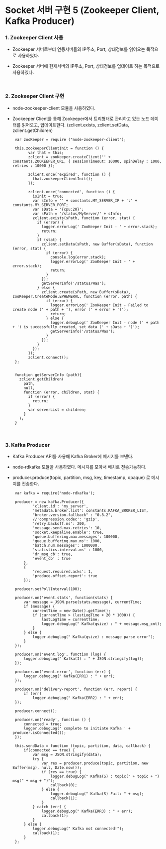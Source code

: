 # Socket 서버 구현 5 (Zookeeper Client, Kafka Producer)

### 1. Zookeeper Client 사용

 - Zookeeper 서버로부터 연동서버들의 IP주소, Port, 상태정보를 읽어오는 목적으로 사용하였다.
 
 - Zookeeper 서버에 현재서버의 IP주소, Port, 상태정보를 업데이트 하는 목적으로 사용하였다.

<br>

### 2. Zookeeper Client 구현

 - node-zookeeper-client 모듈을 사용하였다.
 
 - Zookeeper Client를 통해 Zookeeper에서 트리형태로 관리하고 있는 노드 데이터를 읽어오고, 업데이트한다. (zclient.exists, zclient.setData, zclient.getChildren)
 
        var zooKeeper = require ("node-zookeeper-client");
        
        this.zookeeperClientInit = function () {
              var that = this;
              zclient = zooKeeper.createClient('' + constants.ZOOKEEPER_URL, { sessionTimeout: 10000, spinDelay : 1000, retries : 10000 });
        
              zclient.once('expired', function () {
                that.zookeeperClientInit();
              });
        
              zclient.once('connected', function () {
                isInit = true;
                var sInfo = '' + constants.MY_SERVER_IP + ':' + constants.MY_SERVER_PORT;
                var sData = '{cpu:20}';
                var sPath = '/status/MyServer/' + sInfo;
                zclient.exists(sPath, function (error, stat) {
                  if (error) {
                    logger.errorLog(' ZooKeeper Init - ' + error.stack);
                    return;
                  }
                  if (stat) {
                    zclient.setData(sPath, new Buffer(sData), function (error, stat) {
                      if (error) {
                        console.log(error.stack);
                        logger.errorLog(' ZooKeeper Init - ' + error.stack);
                        return;
                      }
                    });
                    getServerInfo('/status/Was');
                  } else {
                    zclient.create(sPath, new Buffer(sData), zooKeeper.CreateMode.EPHEMERAL, function (error, path) {
                      if (error) {
                        logger.errorLog(' ZooKeeper Init - Failed to create node (' + path + '), error (' + error + ')');
                        return;
                      } else {
                        logger.debugLog(' ZooKeeper Init - node (' + path + ') is successfully created, set data (' + sData + ')');
                        getServerInfo('/status/Was');
                      }
                    });
                  }
                });
              });
              zclient.connect();
        };
            
            
        function getServerInfo (path){
          zclient.getChildren(
            path,
            null,
            function (error, children, stat) {
              if (error) {
                return;
              }
              var serverList = children;
            }
          );
        }
<br>

### 3. Kafka Producer

 - Kafka Producer API를 사용해 Kafka Broker에 메시지를 보낸다.
 
 - node-rdkafka 모듈을 사용하였다. 메시지를 모아서 배치로 전송가능하다.
 
 - producer.produce(topic, partition, msg, key, timestamp, opaque) 로 메시지를 전송한다.
 
        var kafka = require('node-rdkafka');
 
        producer = new kafka.Producer({
                'client.id': 'my_server',
                'metadata.broker.list': constants.KAFKA_BROKER_LIST,
                "broker.version.fallback" : "0.8.2",
                //'compression.codec': 'gzip',
                'retry.backoff.ms': 200,
                'message.send.max.retries': 10,
                'socket.keepalive.enable': true,
                'queue.buffering.max.messages': 100000,
                'queue.buffering.max.ms': 1000,
                'batch.num.messages': 1000000,
                'statistics.interval.ms' : 1000,
                'dr_msg_cb': true,
                'event_cb' : true
            },
            {
                'request.required.acks': 1,
                'produce.offset.report': true
            });

        producer.setPollInterval(100);

        producer.on('event.stats', function(stats) {
            var message = JSON.parse(stats.message), currentTime;
            if (message) {
                currentTime = new Date().getTime();
                if (currentTime > (lastLogTime + 20 * 1000)) {
                    lastLogTime = currentTime;
                    logger.debugLog(" Kafka(qsize) : " + message.msg_cnt);
                }
            } else {
                logger.debugLog(" Kafka(qsize) : message parse error");
            }
        });
        
        producer.on('event.log', function (log) {
            logger.debugLog(" Kafka(I) : " + JSON.stringify(log));
        });
        
        producer.on('event.error', function (err) {
            logger.debugLog(" Kafka(ERR1) : " + err);
        });
        
        producer.on('delivery-report', function (err, report) {
            if (err)
                logger.debugLog(" Kafka(ERR2) : " + err);
        });

        producer.connect();

        producer.on('ready', function () {
            connected = true;
            logger.debugLog(' complete to initiate Kafka ' + producer.isConnected());
        });
        
        this.sendData = function (topic, partition, data, callback) {
            if(connected == true) {
                var msg = JSON.stringify(data);
                try {
                    var res = producer.produce(topic, partition, new Buffer(msg), null, Date.now());
                    if (res == true) {
                        logger.debugLog(" Kafka(S) : topic(" + topic + ") msg(" + msg + ")");
                        callback(0);
                    } else {
                        logger.debugLog(" Kafka(S) Fail: " + msg);
                        callback(1);
                    }
                } catch (err) {
                    logger.debugLog(" Kafka(ERR3) : " + err);
                    callback(1);
                }
            } else {
                logger.debugLog(" Kafka not connected!");
                callback(1);
            }
        };